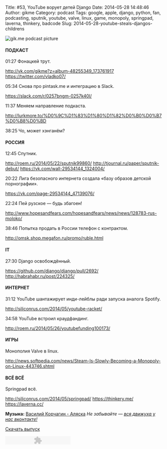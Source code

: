 Title: #53, YouTube ворует детей Django
Date: 2014-05-28 14:48:46
Author: gikme
Category: podcast
Tags: google, apple, django, python, fan, podcasting, sputnik, youtube, valve, linux, game, monopoly, springpad, laverna, thinkery, badcode
Slug: 2014-05-28-youtube-steals-djangos-childrens

![gik.me podcast picture](http://1.bp.blogspot.com/-hPHn6vr1opo/U4WTHIUVajI/AAAAAAAAPB8/-ltzhhzKpNU/s1600/gikme-pic-s02e52.jpg)

#### ПОДКАСТ

01:27 Фонацкей трут.

<http://vk.com/gikme?z=album-48255349_173761917>
<https://twitter.com/vladko07/>

05:34 Снова про pintask.me и интеграцию в Slack.

<https://slack.com/r/0257bngm-0257k40l/>

11:37 Меняем направление подкаста.

<http://lurkmore.to/%D0%9C%D1%83%D1%80%D1%82%D0%B0%D0%B7%D0%B8%D0%BD>

38:25 Чо, может хэнганём?


#### РОССИЯ


12:45 Спутник.

<http://roem.ru/2014/05/22/sputnik99860/>
<http://tjournal.ru/paper/sputnik-debut/>
<https://vk.com/wall-29534144_1324004/>

20:22 Лига безопасного интернета создала «базу образов детской
порнографии».

<https://vk.com/page-29534144_47139076/>

22:24 Пей рузское — будь збагоен!

<http://www.hopesandfears.com/hopesandfears/news/news/128783-rus-moloko/>

38:46 Попытка продать в России телефон с контрактом.

<http://omsk.shop.megafon.ru/promo/ruble.html>


#### IT


27:30 Django освобождённый.

<https://github.com/django/django/pull/2692/>
<http://habrahabr.ru/post/224325/>


#### ИНТЕРНЕТ


31:12 YouTube шантажирует инди-лейблы ради запуска аналога Spotify.

<http://siliconrus.com/2014/05/youtube-racket/>

34:58 YouTube встроил краудфандинг.

<http://roem.ru/2014/05/26/youtubefunding100173/>


#### ИГРЫ


Монополия Valve в linux.

<http://news.softpedia.com/news/Steam-Is-Slowly-Becoming-a-Monopoly-on-Linux-443746.shtml>


#### ВСЁ ВСЁ


Springpad всё.

<http://siliconrus.com/2014/05/springpad/>
<https://thinkery.me/>
<https://laverna.cc/>


**Музыка:** [Василий Корчагин - Аляска](http://vk.com/bacc3)
*Не забывайте — [вся движуха у нас вконтакте!](http://vk.com/gikme)*

[Скачать
выпуск](http://static.qnub.ru/gik.me/mp3/s02/00053-youtube-steals-djangos-childrens.mp3)

<embed type="application/x-shockwave-flash" src="http://assets.tumblr.com/swf/audio_player.swf?audio_file=http%3A%2F%2Fstatic.qnub.ru%2Fgik.me%2Fmp3%2Fs02%2F00053-youtube-steals-djangos-childrens.mp3&amp;color=FFFFFF" height="27" width="207" quality="best" wmode="opaque">
</embed>

